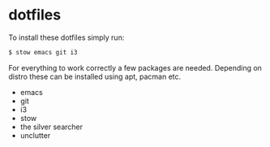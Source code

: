 # dotfiles

To install these dotfiles simply run:

```bash
$ stow emacs git i3
```

For everything to work correctly a few packages are needed. Depending on distro
these can be installed using apt, pacman etc.

- emacs
- git
- i3
- stow
- the silver searcher
- unclutter
